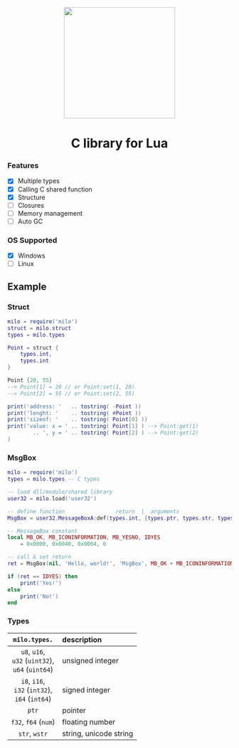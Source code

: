 <p>
    <p align="center">
        <img src="https://i.imgur.com/ilAiPVd.png" width="250">
    </p>
    <h1  align="center">C library for Lua</h1>
</p>

### Features

- [x] Multiple types
- [x] Calling C shared function
- [x] Structure
- [ ] Closures
- [ ] Memory management
- [ ] Auto GC

### OS Supported

- [x] Windows
- [ ] Linux

## Example 

### Struct

```lua
milo = require('milo')
struct = milo.struct
types = milo.types

Point = struct {
    types.int,
    types.int
}

Point {20, 55} 
--> Point[1] = 20 // or Point:set(1, 20)
--> Point[2] = 55 // or Point:set(2, 55)

print('address: '   .. tostring( -Point ))
print('lenght: '    .. tostring( #Point ))
print('sizeof: '    .. tostring( Point[0] ))
print('value: x = ' .. tostring( Point[1] ) --> Point:get(1)
        .. ', y = ' .. tostring( Point[2] ) --> Point:get(2)
)
```

### MsgBox

```lua
milo = require('milo')
types = milo.types -- C types

-- load dll/module/shared library
user32 = milo.load('user32')

-- define function                return  |  arguments                                  | stdcall
MsgBox = user32.MessageBoxA:def(types.int, {types.ptr, types.str, types.str, types.uint}, true)

-- MessageBox constant
local MB_OK, MB_ICONINFORMATION, MB_YESNO, IDYES
    = 0x0000, 0x0040, 0x0004, 6

-- call & set return
ret = MsgBox(nil, 'Hello, world!', 'MsgBox', MB_OK + MB_ICONINFORMATION + MB_YESNO)

if (ret == IDYES) then
    print('Yes!')
else
    print('No!')
end
```

### Types

`milo.types.`| description
:---:|:---
`u8`, `u16`,<br>`u32` (`uint32`),<br>`u64` (`uint64`)| unsigned integer
`i8`, `i16`,<br>`i32` (`int32`),<br>`i64` (`int64`)| signed integer
`ptr`| pointer
`f32`, `f64` (`num`)| floating number
`str`, `wstr`| string, unicode string




